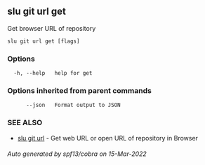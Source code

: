## slu git url get

Get browser URL of repository

```
slu git url get [flags]
```

### Options

```
  -h, --help   help for get
```

### Options inherited from parent commands

```
      --json   Format output to JSON
```

### SEE ALSO

* [slu git url](slu_git_url.md)	 - Get web URL or open URL of repository in Browser

###### Auto generated by spf13/cobra on 15-Mar-2022

